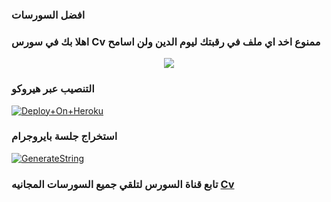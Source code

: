 ### افضل السورسات

### اهلا بك في سورس Cv ممنوع اخد اي ملف في رقبتك ليوم الدين ولن اسامح

<p align="center"><a href="https://t.me/XQQAQ"><img src="https://telegra.ph/file/c7e101da6f61a81d95d2d.jpg"></a></p>


### التنصيب عبر هيروكو

[![Deploy+On+Heroku](https://www.herokucdn.com/deploy/button.svg)](https://heroku.com/deploy?template=https://github.com/TEAM-1Cv/MusicCv-bot)



### استخراج جلسة بايروجرام

[![GenerateString](https://img.shields.io/badge/repl.it-generateString-yellowgreen)](TYWEROAbothttps://replit.com/@XQQCQ/COOD-Music#main.py)

### تابع قناة السورس لتلقي جميع السورسات المجانيه [Cv](https://t.me/XQQAQ)


